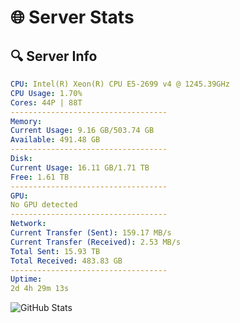 # 🌐 Server Stats
## 🔍 Server Info
```yaml
CPU: Intel(R) Xeon(R) CPU E5-2699 v4 @ 1245.39GHz
CPU Usage: 1.70%
Cores: 44P | 88T
-----------------------------------
Memory:
Current Usage: 9.16 GB/503.74 GB
Available: 491.48 GB
-----------------------------------
Disk:
Current Usage: 16.11 GB/1.71 TB
Free: 1.61 TB
-----------------------------------
GPU:
No GPU detected
-----------------------------------
Network:
Current Transfer (Sent): 159.17 MB/s
Current Transfer (Received): 2.53 MB/s
Total Sent: 15.93 TB
Total Received: 483.83 GB
-----------------------------------
Uptime:
2d 4h 29m 13s
```
![GitHub Stats](https://img.shields.io/badge/Updated-2025-02-10_03:12:31-blue)